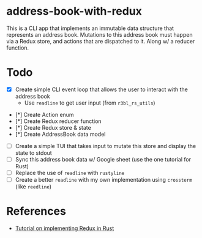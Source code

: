 # address-book-with-redux

This is a CLI app that implements an immutable data structure that represents an address book.
Mutations to this address book must happen via a Redux store, and actions that are dispatched to it.
Along w/ a reducer function.

# Todo

- [x] Create simple CLI event loop that allows the user to interact with the address book
  - Use `readline` to get user input (from `r3bl_rs_utils`)
- [*] Create Action enum
- [*] Create Redux reducer function
- [*] Create Redux store & state
- [*] Create AddressBook data model
- [ ] Create a simple TUI that takes input to mutate this store and display the state to stdout
- [ ] Sync this address book data w/ Google sheet (use the one tutorial for Rust)
- [ ] Replace the use of `readline` with `rustyline`
- [ ] Create a better `readline` with my own implementation using `crossterm` (like `reedline`)

# References

- [Tutorial on implementing Redux in Rust](https://betterprogramming.pub/redux-in-rust-d622822085fe)
